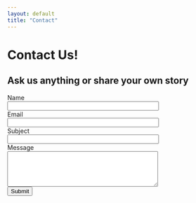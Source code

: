 ```yaml
---
layout: default
title: "Contact"
---
```

<h1>Contact Us!</h1>
<form action="https://getform.io/f/c18f32d9-b402-4136-8e73-eb1c0d70f79b" method="POST" id="contact-form" class="bg-pink border-red">
    <h2 class="red">Ask us anything or share your own story</h2>
    <div class="form-question">
        <label for="name">Name</label><br/>
        <input type="text" name="name" size="40">
    </div>
    <div class="form-question">
        <label for="email">Email</label><br/>
        <input type="email" name="email" size="40">
    </div>
    <div class="form-question">
        <label for="subject">Subject</label><br/>
        <input type="text" name="subject" size="40">
    </div>
    <div class="form-question">
        <label for="message">Message</label><br/>
        <textarea name="message" rows="5" cols="40"></textarea>
    </div>
    <div class="form-question">
        <button type="submit" class="red border-red">Submit</button>
    </div>

</form>

<!-- ToDo: Create getform.io account for ashlyn & replace -->